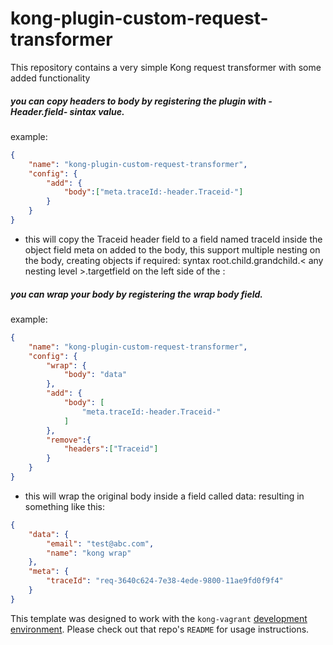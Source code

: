 kong-plugin-custom-request-transformer
====================

This repository contains a very simple Kong request transformer with some added functionality

##### you can copy headers to body by registering the plugin with -Header.field- sintax value.

example:
```json
{
    "name": "kong-plugin-custom-request-transformer",
    "config": {
        "add": {
        	"body":["meta.traceId:-header.Traceid-"]
        }
    }
}
```
+ this will copy the Traceid header field to a field named traceId inside the object field meta on added to the body, this support multiple nesting on the body, creating objects if required: syntax root.child.grandchild.< any nesting level >.targetfield on the left side of the :

##### you can wrap your body by registering the wrap body field.

example:
```json
{
    "name": "kong-plugin-custom-request-transformer",
    "config": {
        "wrap": {
            "body": "data"
        },
        "add": {
            "body": [
                "meta.traceId:-header.Traceid-"
            ]
        },
        "remove":{
        	"headers":["Traceid"]
        }
    }
}
```
+ this will wrap the original body inside a field called data: resulting in something like this:
```json
{
    "data": {
        "email": "test@abc.com",
        "name": "kong wrap"
    },
    "meta": {
        "traceId": "req-3640c624-7e38-4ede-9800-11ae9fd0f9f4"
    }
}
```

This template was designed to work with the `kong-vagrant`
[development environment](https://github.com/Mashape/kong-vagrant). Please
check out that repo's `README` for usage instructions.

